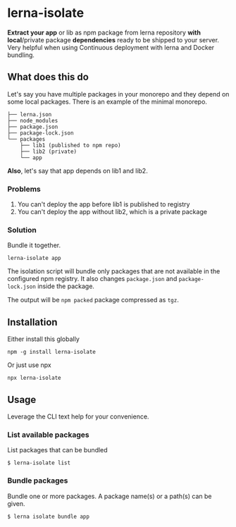 # lerna-isolate

**Extract your app** or lib as npm package from lerna repository **with local**/private package **dependencies** ready to be shipped to your server. Very helpful when using Continuous deployment with lerna and Docker bundling.

## What does this do

Let's say you have multiple packages in your monorepo and they depend on some local packages. There is an example of the minimal monorepo.

```
├── lerna.json
├── node_modules
├── package.json
├── package-lock.json
└── packages
    ├── lib1 (published to npm repo)
    ├── lib2 (private)
    └── app
```

**Also**, let's say that app depends on lib1 and lib2.

### Problems

1. You can't deploy the app before lib1 is published to registry
2. You can't deploy the app without lib2, which is a private package

### Solution

Bundle it together.

```shell
lerna-isolate app
```

The isolation script will bundle only packages that are not available in the configured npm registry. It also changes `package.json` and `package-lock.json` inside the package.

The output will be `npm packed` package compressed as `tgz`.

## Installation

Either install this globally

```shell
npm -g install lerna-isolate
```

Or just use npx

```shell
npx lerna-isolate
```

## Usage

Leverage the CLI text help for your convenience.

### List available packages

List packages that can be bundled

```shell
$ lerna-isolate list
```

### Bundle packages

Bundle one or more packages. A package name(s) or a path(s) can be given.

```shell
$ lerna isolate bundle app
```
